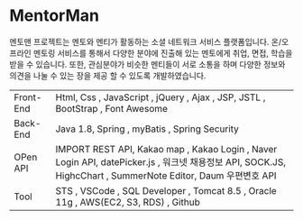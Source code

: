 # MentorMan

<p>멘토맨 프로젝트는 멘토와 멘티가 활동하는 소셜 네트워크 서비스 플랫폼입니다.
온/오프라인 멘토링 서비스를 통해서 다양한 분야에 진출해 있는 멘토에게 취업, 면접, 학습을 받을 수 있습니다. 
또한, 관심분야가 비슷한 멘티들이 서로 소통을 하며 다양한 정보와 의견을 나눌 수 있는 장을 제공 할 수 있도록 개발하였습니다.</P>


<table>
  <tr>
    <td>Front-End</td>
    <td>Html, Css , JavaScript , jQuery , Ajax , JSP, JSTL , BootStrap , Font Awesome</td>
  </tr>
  <tr>
    <td>Back-End</td>
    <td>Java 1.8, Spring , myBatis , Spring Security</td>
  </tr>
  <tr>
    <td>OPen API</td>
    <td>IMPORT REST API, Kakao  map , Kakao Login , Naver Login API, datePicker.js , 워크넷 채용정보 API, SOCK.JS, HighcChart , SummerNote Editor, Daum 우편변호 API</td>
  </tr>
  <tr>
    <td>Tool</td>
    <td>STS , VSCode , SQL Developer , Tomcat 8.5 , Oracle 11g  , AWS(EC2, S3, RDS) , Github</td>
  </tr>
  
</table>

